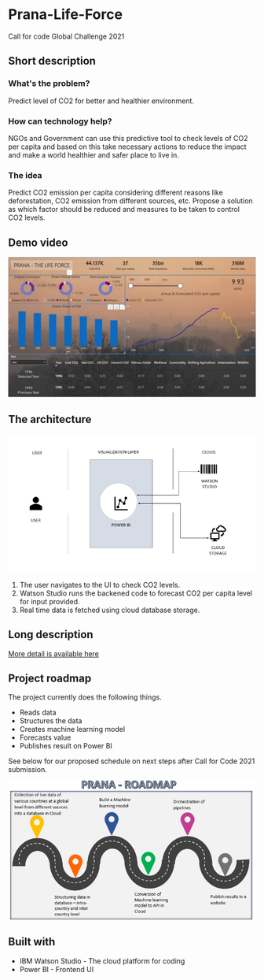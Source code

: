 # Prana-Life-Force
Call for code Global Challenge 2021 

## Short description

### What's the problem?

Predict level of CO2 for better and healthier environment.

### How can technology help?

NGOs and Government can use this predictive tool to check levels of CO2 per capita and based on this take necessary actions to reduce the impact and make a world healthier and safer place to live in.

### The idea

Predict CO2 emission per capita considering different reasons like deforestation, CO2 emission from different sources, etc. Propose a solution as which factor should be reduced and measures to be taken to control CO2 levels.

## Demo video

[![Watch the video](https://github.com/netali514/Prana-Life-Force/blob/main/Prana%20-%20PBI.PNG)](https://youtu.be/wiyIl8Dt7A4)

## The architecture

![Video transcription/translation app](https://github.com/netali514/Prana-Life-Force/blob/main/Architecture.PNG)

1. The user navigates to the UI to check CO2 levels.
2. Watson Studio runs the backened code to forecast CO2 per capita level for input provided.
3. Real time data is fetched using cloud database storage.

## Long description

[More detail is available here](./Description.md)

## Project roadmap

The project currently does the following things.

- Reads data
- Structures the data
- Creates machine learning model
- Forecasts value
- Publishes result on Power BI


See below for our proposed schedule on next steps after Call for Code 2021 submission.

![Roadmap](./Roadmap.PNG)


## Built with

- IBM Watson Studio - The cloud platform for coding
- Power BI - Frontend UI


